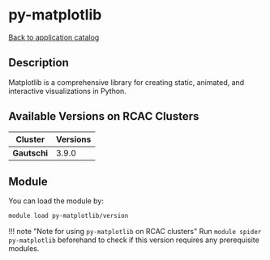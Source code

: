 # py-matplotlib

[Back to application catalog](../app_catalog.md)

## Description
Matplotlib is a comprehensive library for creating static, animated, and interactive visualizations in Python.

## Available Versions on RCAC Clusters
|Cluster|Versions|
|---|---|
|**Gautschi**|3.9.0|

## Module
You can load the module by:

```bash
module load py-matplotlib/version
```

!!! note "Note for using `py-matplotlib` on RCAC clusters"
    Run `module spider py-matplotlib` beforehand to check if this version requires any prerequisite modules.
